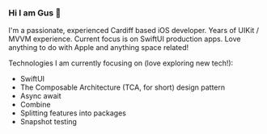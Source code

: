 ### Hi I am Gus 👋

I'm a passionate, experienced Cardiff based iOS developer. Years of UIKit / MVVM experience. Current focus is on SwiftUI production apps. Love anything to do with Apple and anything space related!

Technologies I am currently focusing on (love exploring new tech!):
- SwiftUI
- The Composable Architecture (TCA, for short) design pattern
- Async await
- Combine
- Splitting features into packages
- Snapshot testing

<!--
**iamGus/iamGus** is a ✨ _special_ ✨ repository because its `README.md` (this file) appears on your GitHub profile.

Here are some ideas to get you started:

- 🔭 I’m currently working on ...
- 🌱 I’m currently learning ...
- 👯 I’m looking to collaborate on ...
- 🤔 I’m looking for help with ...
- 💬 Ask me about ...
- 📫 How to reach me: ...
- 😄 Pronouns: ...
- ⚡ Fun fact: ...
-->
